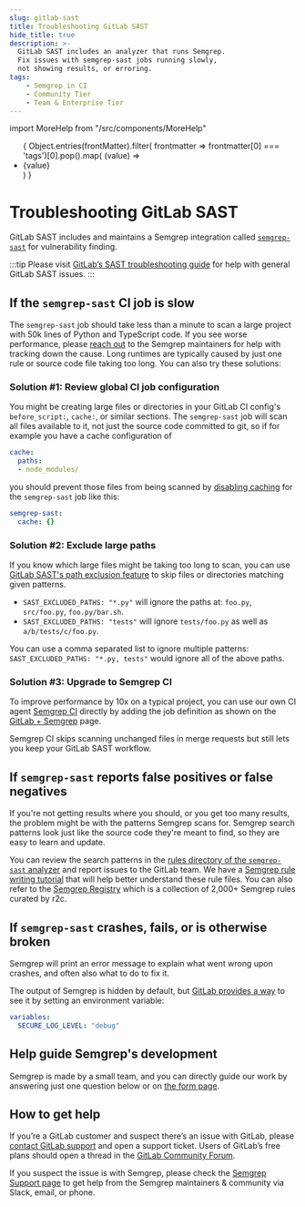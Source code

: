 ```yaml
---
slug: gitlab-sast
title: Troubleshooting GitLab SAST
hide_title: true
description: >-
  GitLab SAST includes an analyzer that runs Semgrep.
  Fix issues with semgrep-sast jobs running slowly,
  not showing results, or erroring.
tags:
    - Semgrep in CI
    - Community Tier
    - Team & Enterprise Tier
---
```


import MoreHelp from "/src/components/MoreHelp"

<ul id="tag__badge-list">
{
Object.entries(frontMatter).filter(
    frontmatter => frontmatter[0] === 'tags')[0].pop().map(
    (value) => <li class='tag__badge-item'>{value}</li> )
}
</ul>

# Troubleshooting GitLab SAST

GitLab SAST includes and maintains a Semgrep integration called [`semgrep-sast`](https://gitlab.com/gitlab-org/security-products/analyzers/semgrep) for vulnerability finding.

:::tip
Please visit [GitLab’s SAST troubleshooting guide](https://docs.gitlab.com/ee/user/application_security/sast/#troubleshooting) for help with general GitLab SAST issues.
:::


## If the `semgrep-sast` CI job is slow

The `semgrep-sast` job should take less than a minute to scan a large project with 50k lines of Python and TypeScript code. If you see worse performance, please [reach out](/support/) to the Semgrep maintainers for help with tracking down the cause. Long runtimes are typically caused by just one rule or source code file taking too long. You can also try these solutions:

### Solution #1: Review global CI job configuration

You might be creating large files or directories in your GitLab CI config's `before_script:`, `cache:`, or similar sections. The `semgrep-sast` job will scan all files available to it, not just the source code committed to git, so if for example you have a cache configuration of

```yaml
cache:
  paths:
  - node_modules/
```

you should prevent those files from being scanned by [disabling caching](https://docs.gitlab.com/ee/ci/caching/#disable-cache-on-specific-jobs) for the `semgrep-sast` job like this:

```yaml
semgrep-sast:
  cache: {}
```

### Solution #2: Exclude large paths

If you know which large files might be taking too long to scan, you can use [GitLab SAST's path exclusion feature](https://docs.gitlab.com/ee/user/application_security/sast/#vulnerability-filters) to skip files or directories matching given patterns.

- `SAST_EXCLUDED_PATHS: "*.py"` will ignore the paths at:
  `foo.py`, `src/foo.py`, `foo.py/bar.sh`.
- `SAST_EXCLUDED_PATHS: "tests"` will ignore
  `tests/foo.py` as well as `a/b/tests/c/foo.py`.

You can use a comma separated list to ignore multiple patterns: `SAST_EXCLUDED_PATHS: "*.py, tests"` would ignore all of the above paths.

### Solution #3: Upgrade to Semgrep CI

To improve performance by 10x on a typical project, you can use our own CI agent [Semgrep CI](/semgrep-ci/overview/) directly by adding the job definition as shown on the [GitLab + Semgrep](https://semgrep.dev/for/gitlab) page.

Semgrep CI skips scanning unchanged files in merge requests but still lets you keep your GitLab SAST workflow.

## If `semgrep-sast` reports false positives or false negatives

If you're not getting results where you should, or you get too many results, the problem might be with the patterns Semgrep scans for. Semgrep search patterns look just like the source code they're meant to find, so they are easy to learn and update.

You can review the search patterns in the [rules directory of the `semgrep-sast` analyzer](https://gitlab.com/gitlab-org/security-products/analyzers/semgrep/-/tree/main/rules) and report issues to the GitLab team. We have a [Semgrep rule writing tutorial](https://semgrep.dev/learn) that will help better understand these rule files. You can also refer to the [Semgrep Registry](https://semgrep.dev/explore) which is a collection of 2,000+ Semgrep rules curated by r2c.

## If `semgrep-sast` crashes, fails, or is otherwise broken

Semgrep will print an error message to explain what went wrong upon crashes, and often also what to do to fix it.

The output of Semgrep is hidden by default, but [GitLab provides a way](https://docs.gitlab.com/ee/user/application_security/sast/#sast-debug-logging) to see it by setting an environment variable:

```yaml
variables:
  SECURE_LOG_LEVEL: "debug"
```

## Help guide Semgrep's development

Semgrep is made by a small team, and you can directly guide our work by answering just one question below or on [the form page](https://form.typeform.com/to/AYAyJ4Fr).

<!-- <div class="typeform-widget" data-url="https://form.typeform.com/to/AYAyJ4Fr?typeform-medium=embed-snippet" data-transparency="100" data-hide-headers="true" data-hide-footer="true" style="width: 100%; height: 670px; border: 2px solid #eee; margin-bottom: 40px;"></div> <script> (function() { var qs,js,q,s,d=document, gi=d.getElementById, ce=d.createElement, gt=d.getElementsByTagName, id="typef_orm", b="https://embed.typeform.com/"; if(!gi.call(d,id)) { js=ce.call(d,"script"); js.id=id; js.src=b+"embed.js"; q=gt.call(d,"script")[0]; q.parentNode.insertBefore(js,q) } })() </script> -->

## How to get help

If you’re a GitLab customer and suspect there’s an issue with GitLab, please [contact GitLab support](https://about.gitlab.com/support/) and open a support ticket. Users of GitLab’s free plans should open a thread in the [GitLab Community Forum](https://forum.gitlab.com/).

If you suspect the issue is with Semgrep, please check the [Semgrep Support page](/support/) to get help from the Semgrep maintainers & community via Slack, email, or phone.

<MoreHelp />
